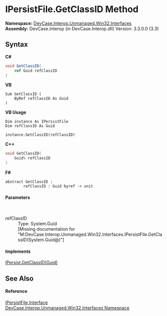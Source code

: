 # IPersistFile.GetClassID Method 
 

**Namespace:**&nbsp;<a href="N_DevCase_Interop_Unmanaged_Win32_Interfaces">DevCase.Interop.Unmanaged.Win32.Interfaces</a><br />**Assembly:**&nbsp;DevCase.Interop (in DevCase.Interop.dll) Version: 3.3.0.0 (3.3)

## Syntax

**C#**<br />
``` C#
void GetClassID(
	ref Guid refClassID
)
```

**VB**<br />
``` VB
Sub GetClassID ( 
	ByRef refClassID As Guid
)
```

**VB Usage**<br />
``` VB Usage
Dim instance As IPersistFile
Dim refClassID As Guid

instance.GetClassID(refClassID)
```

**C++**<br />
``` C++
void GetClassID(
	Guid% refClassID
)
```

**F#**<br />
``` F#
abstract GetClassID : 
        refClassID : Guid byref -> unit 

```


#### Parameters
&nbsp;<dl><dt>refClassID</dt><dd>Type: System.Guid<br />\[Missing <param name="refClassID"/> documentation for "M:DevCase.Interop.Unmanaged.Win32.Interfaces.IPersistFile.GetClassID(System.Guid@)"\]</dd></dl>

#### Implements
<a href="M_DevCase_Interop_Unmanaged_Win32_Interfaces_IPersist_GetClassID">IPersist.GetClassID(Guid)</a><br />

## See Also


#### Reference
<a href="T_DevCase_Interop_Unmanaged_Win32_Interfaces_IPersistFile">IPersistFile Interface</a><br /><a href="N_DevCase_Interop_Unmanaged_Win32_Interfaces">DevCase.Interop.Unmanaged.Win32.Interfaces Namespace</a><br />